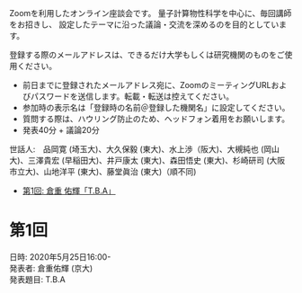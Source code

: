 Zoomを利用したオンライン座談会です。
量子計算物性科学を中心に、毎回講師をお招きし、
設定したテーマに沿った議論・交流を深めるのを目的としています。

登録する際のメールアドレスは、できるだけ大学もしくは研究機関のものをご使用ください。

* 前日までに登録されたメールアドレス宛に、ZoomのミーティングURLおよびパスワードを送信します。転載・転送は控えてください。
* 参加時の表示名は「登録時の名前＠登録した機関名」に設定してください。
* 質問する際は、ハウリング防止のため、ヘッドフォン着用をお願いします。
* 発表40分 + 議論20分


世話人:　品岡寛 (埼玉大)、大久保毅 (東大)、水上渉（阪大)、大槻純也 (岡山大)、三澤貴宏 (早稲田大)、井戸康太 (東大)、森田悟史 (東大)、杉崎研司 (大阪市立大)、山地洋平 (東大)、藤堂眞治 (東大)（順不同)

* [第1回: 倉重 佑輝「T.B.A」](#第1回)

# 第1回
日時: 2020年5月25日16:00-<br>
発表者: 倉重佑輝 (京大)<br>
発表題目: T.B.A